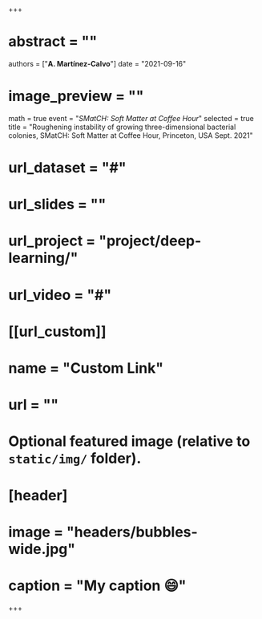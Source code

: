 +++
# abstract = ""
authors = ["**A. Martínez-Calvo**"]
date = "2021-09-16"
# image_preview = ""
math = true
event = "_SMatCH: Soft Matter at Coffee Hour_"
selected = true
title = "Roughening instability of growing three-dimensional bacterial colonies, SMatCH: Soft Matter at Coffee Hour, Princeton, USA Sept. 2021"
# url_dataset = "#"
# url_slides = ""
# url_project = "project/deep-learning/"
# url_video = "#"

# [[url_custom]]
 # name = "Custom Link"
 # url = ""

# Optional featured image (relative to `static/img/` folder).
# [header]
# image = "headers/bubbles-wide.jpg"
# caption = "My caption :smile:"

+++
